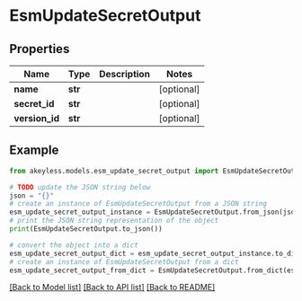 # EsmUpdateSecretOutput


## Properties

Name | Type | Description | Notes
------------ | ------------- | ------------- | -------------
**name** | **str** |  | [optional] 
**secret_id** | **str** |  | [optional] 
**version_id** | **str** |  | [optional] 

## Example

```python
from akeyless.models.esm_update_secret_output import EsmUpdateSecretOutput

# TODO update the JSON string below
json = "{}"
# create an instance of EsmUpdateSecretOutput from a JSON string
esm_update_secret_output_instance = EsmUpdateSecretOutput.from_json(json)
# print the JSON string representation of the object
print(EsmUpdateSecretOutput.to_json())

# convert the object into a dict
esm_update_secret_output_dict = esm_update_secret_output_instance.to_dict()
# create an instance of EsmUpdateSecretOutput from a dict
esm_update_secret_output_from_dict = EsmUpdateSecretOutput.from_dict(esm_update_secret_output_dict)
```
[[Back to Model list]](../README.md#documentation-for-models) [[Back to API list]](../README.md#documentation-for-api-endpoints) [[Back to README]](../README.md)


